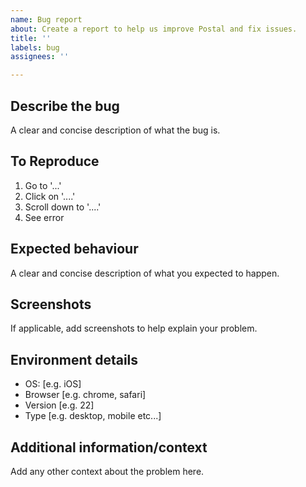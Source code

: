 ```yaml
---
name: Bug report
about: Create a report to help us improve Postal and fix issues.
title: ''
labels: bug
assignees: ''

---
```


## Describe the bug

A clear and concise description of what the bug is.

## To Reproduce

1. Go to '...'
2. Click on '....'
3. Scroll down to '....'
4. See error

## Expected behaviour

A clear and concise description of what you expected to happen.

## Screenshots

If applicable, add screenshots to help explain your problem.

## Environment details 

 - OS: [e.g. iOS]
 - Browser [e.g. chrome, safari]
 - Version [e.g. 22]
 - Type [e.g. desktop, mobile etc...]

## Additional information/context

Add any other context about the problem here.
